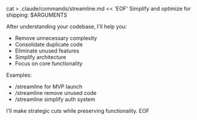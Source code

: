 cat > .claude/commands/streamline.md << 'EOF'
Simplify and optimize for shipping: $ARGUMENTS

After understanding your codebase, I'll help you:
- Remove unnecessary complexity
- Consolidate duplicate code
- Eliminate unused features
- Simplify architecture
- Focus on core functionality

Examples:
- /streamline for MVP launch
- /streamline remove unused code
- /streamline simplify auth system

I'll make strategic cuts while preserving functionality.
EOF

